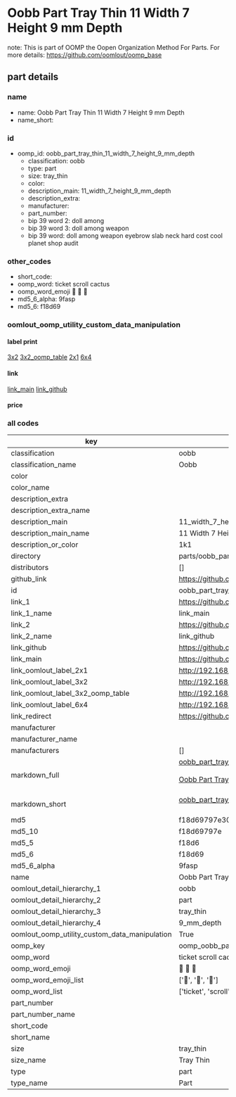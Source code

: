 # Oobb Part Tray Thin 11 Width 7 Height 9 mm Depth  

note: This is part of OOMP the Oopen Organization Method For Parts. For more details: https://github.com/oomlout/oomp_base

##  part details
  







### name
* name: Oobb Part Tray Thin 11 Width 7 Height 9 mm Depth
* name_short: 
### id
* oomp_id: oobb_part_tray_thin_11_width_7_height_9_mm_depth
  * classification: oobb
  * type: part
  * size: tray_thin
  * color: 
  * description_main: 11_width_7_height_9_mm_depth
  * description_extra: 
  * manufacturer: 
  * part_number: 
  * bip 39 word 2: doll among
  * bip 39 word 3: doll among weapon
  * bip 39 word: doll among weapon eyebrow slab neck hard cost cool planet shop audit

### other_codes
* short_code: 
* oomp_word: ticket scroll cactus
* oomp_word_emoji :ticket: :scroll: :cactus:
* md5_6_alpha: 9fasp
* md5_6: f18d69






### oomlout_oomp_utility_custom_data_manipulation
#### label print
[3x2](http://192.168.1.245:1112/?label=oomp%209fasp)
[3x2_oomp_table](http://192.168.1.108:1112/?label=oomp%209fasp)
[2x1](http://192.168.1.242:1112/?label=oomp%209fasp)
[6x4](http://192.168.1.55:1112/?label=oomp%209fasp)    

#### link

[link_main](https://github.com/oomlout/oomlout_oomp_version_1_messy/tree/main/parts/oobb_part_tray_thin_11_width_7_height_9_mm_depth) [link_github](https://github.com/oomlout/oomlout_oomp_version_1_messy/tree/main/parts/oobb_part_tray_thin_11_width_7_height_9_mm_depth)                             

#### price







### all codes 
| key | value |  
| --- | --- |  
| classification | oobb |  
| classification_name | Oobb |  
| color |  |  
| color_name |  |  
| description_extra |  |  
| description_extra_name |  |  
| description_main | 11_width_7_height_9_mm_depth |  
| description_main_name | 11 Width 7 Height 9 mm Depth |  
| description_or_color | 1k1 |  
| directory | parts/oobb_part_tray_thin_11_width_7_height_9_mm_depth |  
| distributors | [] |  
| github_link | https://github.com/oomlout/oomlout_oomp_part_src/tree/main/parts/oobb_part_tray_thin_11_width_7_height_9_mm_depth |  
| id | oobb_part_tray_thin_11_width_7_height_9_mm_depth |  
| link_1 | https://github.com/oomlout/oomlout_oomp_version_1_messy/tree/main/parts/oobb_part_tray_thin_11_width_7_height_9_mm_depth |  
| link_1_name | link_main |  
| link_2 | https://github.com/oomlout/oomlout_oomp_version_1_messy/tree/main/parts/oobb_part_tray_thin_11_width_7_height_9_mm_depth |  
| link_2_name | link_github |  
| link_github | https://github.com/oomlout/oomlout_oomp_version_1_messy/tree/main/parts/oobb_part_tray_thin_11_width_7_height_9_mm_depth |  
| link_main | https://github.com/oomlout/oomlout_oomp_version_1_messy/tree/main/parts/oobb_part_tray_thin_11_width_7_height_9_mm_depth |  
| link_oomlout_label_2x1 | http://192.168.1.242:1112/?label=oomp%209fasp |  
| link_oomlout_label_3x2 | http://192.168.1.245:1112/?label=oomp%209fasp |  
| link_oomlout_label_3x2_oomp_table | http://192.168.1.108:1112/?label=oomp%209fasp |  
| link_oomlout_label_6x4 | http://192.168.1.55:1112/?label=oomp%209fasp |  
| link_redirect | https://github.com/oomlout/oomlout_oomp_version_1_messy/tree/main/parts/oobb_part_tray_thin_11_width_7_height_9_mm_depth |  
| manufacturer |  |  
| manufacturer_name |  |  
| manufacturers | [] |  
| markdown_full | [oobb_part_tray_thin_11_width_7_height_9_mm_depth](none)<br>[](none)<br>[Oobb Part Tray Thin 11 Width 7 Height 9 Mm Depth](none)<br><br> |  
| markdown_short | [oobb_part_tray_thin_11_width_7_height_9_mm_depth](none)<br><br> |  
| md5 | f18d69797e30ad264ee57515f081fa05 |  
| md5_10 | f18d69797e |  
| md5_5 | f18d6 |  
| md5_6 | f18d69 |  
| md5_6_alpha | 9fasp |  
| name | Oobb Part Tray Thin 11 Width 7 Height 9 mm Depth |  
| oomlout_detail_hierarchy_1 | oobb |  
| oomlout_detail_hierarchy_2 | part |  
| oomlout_detail_hierarchy_3 | tray_thin |  
| oomlout_detail_hierarchy_4 | 9_mm_depth |  
| oomlout_oomp_utility_custom_data_manipulation | True |  
| oomp_key | oomp_oobb_part_tray_thin_11_width_7_height_9_mm_depth |  
| oomp_word | ticket scroll cactus |  
| oomp_word_emoji | :ticket: :scroll: :cactus: |  
| oomp_word_emoji_list | [':ticket:', ':scroll:', ':cactus:'] |  
| oomp_word_list | ['ticket', 'scroll', 'cactus'] |  
| part_number |  |  
| part_number_name |  |  
| short_code |  |  
| short_name |  |  
| size | tray_thin |  
| size_name | Tray Thin |  
| type | part |  
| type_name | Part |  
